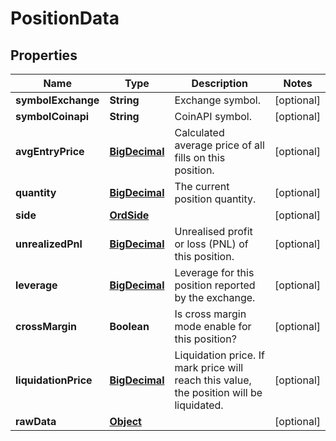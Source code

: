 

# PositionData

## Properties

Name | Type | Description | Notes
------------ | ------------- | ------------- | -------------
**symbolExchange** | **String** | Exchange symbol. |  [optional]
**symbolCoinapi** | **String** | CoinAPI symbol. |  [optional]
**avgEntryPrice** | [**BigDecimal**](BigDecimal.md) | Calculated average price of all fills on this position. |  [optional]
**quantity** | [**BigDecimal**](BigDecimal.md) | The current position quantity. |  [optional]
**side** | [**OrdSide**](OrdSide.md) |  |  [optional]
**unrealizedPnl** | [**BigDecimal**](BigDecimal.md) | Unrealised profit or loss (PNL) of this position. |  [optional]
**leverage** | [**BigDecimal**](BigDecimal.md) | Leverage for this position reported by the exchange. |  [optional]
**crossMargin** | **Boolean** | Is cross margin mode enable for this position? |  [optional]
**liquidationPrice** | [**BigDecimal**](BigDecimal.md) | Liquidation price. If mark price will reach this value, the position will be liquidated. |  [optional]
**rawData** | [**Object**](.md) |  |  [optional]




